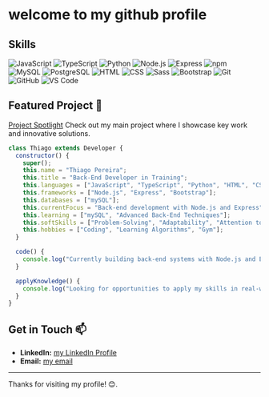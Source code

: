 # welcome to my github profile 

## Skills
 ![JavaScript](https://img.shields.io/badge/JavaScript-F7DF1C?style=flat-square&logo=javascript&logoColor=white)
 ![TypeScript](https://img.shields.io/badge/TypeScript-3178C6?style=flat-square&logo=typescript&logoColor=white)
 ![Python](https://img.shields.io/badge/Python-306998?style=flat-square&logo=python&logoColor=white)
  ![Node.js](https://img.shields.io/badge/Node.js-339933?style=flat-square&logo=node.js&logoColor=white)
  ![Express](https://img.shields.io/badge/Express.js-000000?style=flat-square&logo=express&logoColor=white)
  ![npm](https://img.shields.io/badge/npm-C1203D?style=flat-square&logo=npm&logoColor=white)
  ![MySQL](https://img.shields.io/badge/MySQL-4479A1?style=flat-square&logo=mysql&logoColor=white)
 ![PostgreSQL](https://img.shields.io/badge/PostgreSQL-316192?style=for-the-badge&logo=postgresql&logoColor=white)
 ![HTML](https://img.shields.io/badge/HTML-E34F26?style=flat-square&logo=html5&logoColor=white)
 ![CSS](https://img.shields.io/badge/CSS-1572B6?style=flat-square&logo=css3&logoColor=white)
 ![Sass](https://img.shields.io/badge/Sass-CC6699?style=flat-square&logo=sass&logoColor=white)
 ![Bootstrap](https://img.shields.io/badge/Bootstrap-563D7C?style=flat-square&logo=bootstrap&logoColor=white)
![Git](https://img.shields.io/badge/Git-F05032?style=flat-square&logo=git&logoColor=white)
![GitHub](https://img.shields.io/badge/GitHub-181717?style=flat-square&logo=github&logoColor=white)
![VS Code](https://img.shields.io/badge/VS%20Code-0078d7?style=flat-square&logo=visual-studio-code&logoColor=white)



## Featured Project 🌟

[Project Spotlight](https://github.com/tpsousa/project-spotlight) Check out my main project where I showcase key work and innovative solutions.

```javascript
class Thiago extends Developer {
  constructor() {
    super();
    this.name = "Thiago Pereira";
    this.title = "Back-End Developer in Training";
    this.languages = ["JavaScript", "TypeScript", "Python", "HTML", "CSS", "Sass"];
    this.frameworks = ["Node.js", "Express", "Bootstrap"];
    this.databases = ["mySQL"];
    this.currentFocus = "Back-end development with Node.js and Express";
    this.learning = ["mySQL", "Advanced Back-End Techniques"];
    this.softSkills = ["Problem-Solving", "Adaptability", "Attention to Detail", "Teamwork"];
    this.hobbies = ["Coding", "Learning Algorithms", "Gym"];
  }

  code() {
    console.log("Currently building back-end systems with Node.js and Express...");
  }

  applyKnowledge() {
    console.log("Looking for opportunities to apply my skills in real-world projects!");
  }
}
```
## Get in Touch 📫

- **LinkedIn:** [my LinkedIn Profile](https://linkedin.com/in/thiago-pereira-2227a12b8)
- **Email:** [my email](sousa.thp1@gmail.com)

---

Thanks for visiting my profile! 😊.
